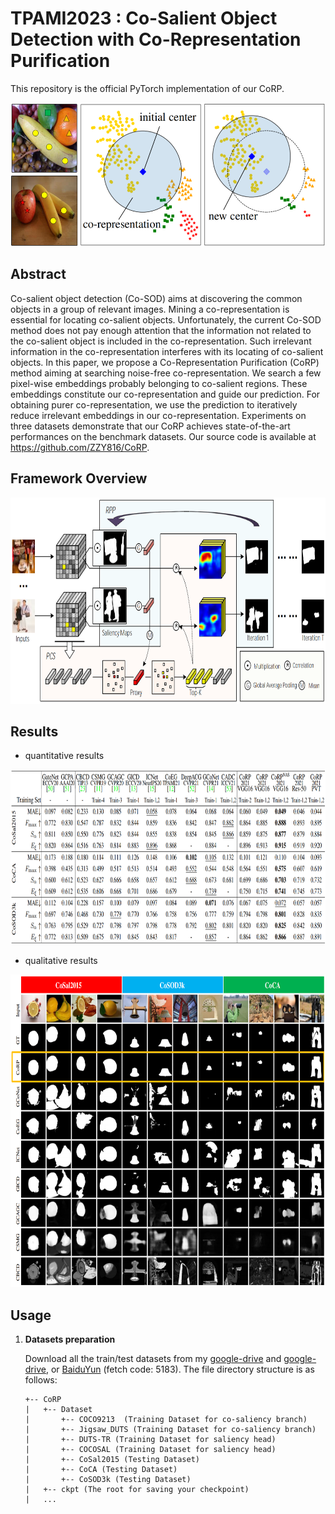 # **TPAMI2023 : Co-Salient Object Detection with Co-Representation Purification**

This repository is the official PyTorch implementation of our CoRP.

<div align=center><img width="550" height="230" src=./figures/main1.png/></div>

## **Abstract**

Co-salient object detection (Co-SOD) aims at discovering the common objects in a group of relevant images. Mining a co-representation is essential for locating co-salient objects. Unfortunately, the current Co-SOD method does not pay enough attention that the information not related to the co-salient object is included in the co-representation. Such irrelevant information in the co-representation interferes with its locating of co-salient objects.
In this paper, we propose a Co-Representation Purification (CoRP) method aiming at searching noise-free co-representation. We search a few pixel-wise embeddings probably belonging to co-salient regions. These embeddings constitute our co-representation and guide our prediction. For obtaining purer co-representation, we use the prediction to iteratively reduce irrelevant embeddings in our co-representation. Experiments on three datasets demonstrate that our CoRP achieves state-of-the-art performances on the benchmark datasets.
Our source code is available at https://github.com/ZZY816/CoRP.

## **Framework Overview**

<div align=center><img width="750" height="330" src=./figures/framework.png/></div>

## **Results**

+ quantitative results
<div align=center><img width="800" height="280" src=./figures/compare.png/></div>

+ qualitative results
<div align=center><img width="800" height="500" src=./figures/qualitative.png/></div>

## **Usage**
1. **Datasets preparation**

    Download all the train/test datasets from my [google-drive](https://drive.google.com/file/d/1xD9BfxFnBl6vw0X97GXqLd8yBVR1tc3S/view?usp=sharing) and [google-drive](https://drive.google.com/file/d/1LAPmlWhnND9tBO3n_RaW2_ZIY0Jy1BGJ/view?usp=sharing), or [BaiduYun](https://pan.baidu.com/s/1wOxdP6EQEqMwjg3_v1z2-A) (fetch code: 5183). The file directory structure is as follows:
    ```
    +-- CoRP
    |   +-- Dataset
    |       +-- COCO9213  (Training Dataset for co-saliency branch)
    |       +-- Jigsaw_DUTS (Training Dataset for co-saliency branch)   
    |       +-- DUTS-TR (Training Dataset for saliency head)   
    |       +-- COCOSAL (Training Dataset for saliency head)  
    |       +-- CoSal2015 (Testing Dataset)   
    |       +-- CoCA (Testing Dataset)  
    |       +-- CoSOD3k (Testing Dataset)   
    |   +-- ckpt (The root for saving your checkpoint)
    |   ... 
    ```
 
